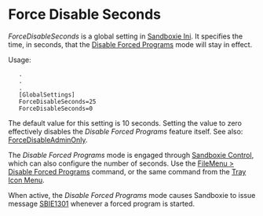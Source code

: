 # Force Disable Seconds

_ForceDisableSeconds_ is a global setting in [Sandboxie Ini](SandboxieIni.md). It specifies the time, in seconds, that the [Disable Forced Programs](FileMenu#disableforce) mode will stay in effect.

Usage:
```
   .
   .
   .
   [GlobalSettings]
   ForceDisableSeconds=25
   ForceDisableSeconds=0
```

The default value for this setting is 10 seconds. Setting the value to zero effectively disables the _Disable Forced Programs_ feature itself. See also: [ForceDisableAdminOnly](ForceDisableAdminOnly.md).

The _Disable Forced Programs_ mode is engaged through [Sandboxie Control](SandboxieControl.md), which can also configure the number of seconds. Use the [FileMenu > Disable Forced Programs](FileMenu.html#disableforce) command, or the same command from the [Tray Icon Menu](TrayIconMenu.md).

When active, the _Disable Forced Programs_ mode causes Sandboxie to issue message [SBIE1301](SBIE1301.md) whenever a forced program is started.
